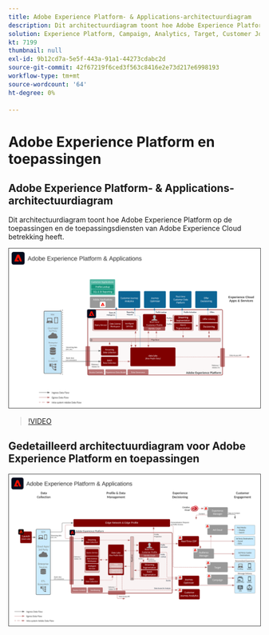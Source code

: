 ```yaml
---
title: Adobe Experience Platform- & Applications-architectuurdiagram
description: Dit architectuurdiagram toont hoe Adobe Experience Platform op andere toepassingen en toepassingsdiensten van Adobe Experience Cloud betrekking heeft.
solution: Experience Platform, Campaign, Analytics, Target, Customer Journey Analytics, Journey Orchestration, Offer Decisioning, Real-time Customer Data Platform
kt: 7199
thumbnail: null
exl-id: 9b12cd7a-5e5f-443a-91a1-44273cdabc2d
source-git-commit: 42f67219f6ced3f563c8416e2e73d217e6998193
workflow-type: tm+mt
source-wordcount: '64'
ht-degree: 0%

---
```


# Adobe Experience Platform en toepassingen

## Adobe Experience Platform- &amp; Applications-architectuurdiagram

Dit architectuurdiagram toont hoe Adobe Experience Platform op de toepassingen en de toepassingsdiensten van Adobe Experience Cloud betrekking heeft.

<img src="assets/aep+apps_vertical.svg" alt="Experience Platform en toepassingen" style="border:1px solid #4a4a4a" />

>[!VIDEO](https://video.tv.adobe.com/v/32456/?quality=12&learn=on)

## Gedetailleerd architectuurdiagram voor Adobe Experience Platform en toepassingen

<img src="assets/aep+apps_horizontal.svg" alt="Experience Platform en toepassingen" style="border:1px solid #4a4a4a" />
